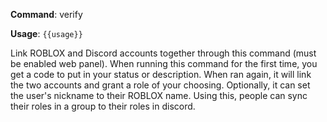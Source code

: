 **Command**: verify

**Usage**: `{{usage}}`

Link ROBLOX and Discord accounts together through this command (must be enabled web panel). When running this command for the first time, you get a code to put in your status or description. When ran again, it will link the two accounts and grant a role of your choosing. Optionally, it can set the user's nickname to their ROBLOX name. Using this, people can sync their roles in a group to their roles in discord.

